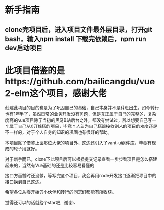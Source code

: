 # 新手指南
## clone完项目后，进入项目文件最外层目录，打开git bash，输入npm install 下载完依赖后，npm run dev启动项目

# **此项目借鉴的是https://github.com/bailicangdu/vue2-elm这个项目，感谢大佬**

创建此项目的目的也是为了巩固自己的基础，自己本身并不是科班出生，如今转行也有1年半了，虽然日常的业务开发没有问题，但是真正属于自己的完整的，复杂度高的vue项目除了当初的黑马B站后台之外，都没有尝试过，所以想要自己写一个属于自己从0开始搭的项目，毕竟个人认为自己搭跟接收别人的项目的难度还是不一样的，对于个人自身的知识的巩固也有很好的帮助。

本项目除了借鉴上面那位大佬的项目外，这边还引入了vant-ui组件库，毕竟有现成的轮子用就好。

对于新手而已，clone下此项目后可以根据提交记录查看一步步看项目是怎么搭建起来的，当然有Vue基础的还是比较容易看懂的

接口方面暂时还没做，等写完这个项目，我会再用node开发接口逐渐把项目中的接口换到自己这边。

希望各位从零开始的小伙伴和转行的同志们都能有所收获。

觉得还可以的话就给个star吧，谢谢~
